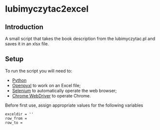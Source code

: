 # lubimyczytac2excel

Introduction
------------
A small script that takes the book description from the lubimyczytac.pl and saves it in an xlsx file.

Setup
------------
To run the script you will need to:
- [Python](https://www.python.org/downloads/)
- [Openpyxl](https://openpyxl.readthedocs.io/en/stable/) to work on an Excel file;
- [Selenium](https://pypi.org/project/selenium/) to automatically operate the web browser;
- [Chrome WebDriver](https://sites.google.com/a/chromium.org/chromedriver/downloads) to operate Chrome.

Before first use, assign appropriate values for the following variables
```
exceldir = ''
row_from = 
row_to = 
```
